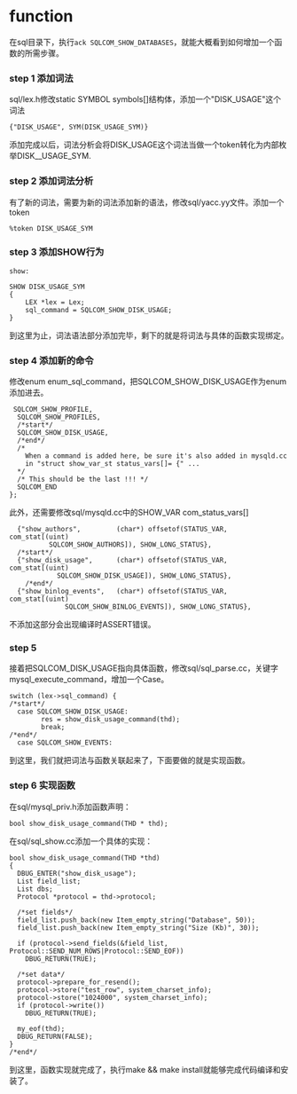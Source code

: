 # function

在sql目录下，执行`ack SQLCOM_SHOW_DATABASES`，就能大概看到如何增加一个函数的所需步骤。

### step 1 添加词法

sql/lex.h修改static SYMBOL symbols[]结构体，添加一个"DISK_USAGE"这个词法


    {"DISK_USAGE", SYM(DISK_USAGE_SYM)}


添加完成以后，词法分析会将DISK_USAGE这个词法当做一个token转化为内部枚举DISK__USAGE_SYM.

### step 2 添加词法分析

有了新的词法，需要为新的词法添加新的语法，修改sql/yacc.yy文件。添加一个token

    %token DISK_USAGE_SYM

### step 3 添加SHOW行为


    show:

    SHOW DISK_USAGE_SYM
    {
        LEX *lex = Lex;
        sql_command = SQLCOM_SHOW_DISK_USAGE;
    }

到这里为止，词法语法部分添加完毕，剩下的就是将词法与具体的函数实现绑定。

### step 4 添加新的命令

修改enum enum_sql_command，把SQLCOM_SHOW_DISK_USAGE作为enum添加进去。

     SQLCOM_SHOW_PROFILE,
      SQLCOM_SHOW_PROFILES,
      /*start*/
      SQLCOM_SHOW_DISK_USAGE,
      /*end*/
      /*
        When a command is added here, be sure it's also added in mysqld.cc
        in "struct show_var_st status_vars[]= {" ...
      */
      /* This should be the last !!! */
      SQLCOM_END
    };

此外，还需要修改sql/mysqld.cc中的SHOW_VAR com_status_vars[]

      {"show_authors",         (char*) offsetof(STATUS_VAR, com_stat[(uint)
              SQLCOM_SHOW_AUTHORS]), SHOW_LONG_STATUS},
      /*start*/
      {"show_disk_usage",      (char*) offsetof(STATUS_VAR, com_stat[(uint)
                SQLCOM_SHOW_DISK_USAGE]), SHOW_LONG_STATUS},
        /*end*/
      {"show_binlog_events",   (char*) offsetof(STATUS_VAR, com_stat[(uint)
                  SQLCOM_SHOW_BINLOG_EVENTS]), SHOW_LONG_STATUS},

不添加这部分会出现编译时ASSERT错误。

### step 5

接着把SQLCOM_DISK_USAGE指向具体函数，修改sql/sql_parse.cc，关键字mysql_execute_command，增加一个Case。


    switch (lex->sql_command) {
    /*start*/
      case SQLCOM_SHOW_DISK_USAGE:
            res = show_disk_usage_command(thd);
            break;
    /*end*/
      case SQLCOM_SHOW_EVENTS:

到这里，我们就把词法与函数关联起来了，下面要做的就是实现函数。

### step 6 实现函数

在sql/mysql_priv.h添加函数声明：


    bool show_disk_usage_command(THD * thd);

在sql/sql_show.cc添加一个具体的实现：


    bool show_disk_usage_command(THD *thd)
    {
      DBUG_ENTER("show_disk_usage");
      List field_list;
      List dbs;
      Protocol *protocol = thd->protocol;

      /*set fields*/
      field_list.push_back(new Item_empty_string("Database", 50));
      field_list.push_back(new Item_empty_string("Size (Kb)", 30));

      if (protocol->send_fields(&field_list, Protocol::SEND_NUM_ROWS|Protocol::SEND_EOF))
        DBUG_RETURN(TRUE);

      /*set data*/
      protocol->prepare_for_resend();
      protocol->store("test_row", system_charset_info);
      protocol->store("1024000", system_charset_info);
      if (protocol->write())
        DBUG_RETURN(TRUE);

      my_eof(thd);
      DBUG_RETURN(FALSE);
    }
    /*end*/

到这里，函数实现就完成了，执行make && make install就能够完成代码编译和安装了。
